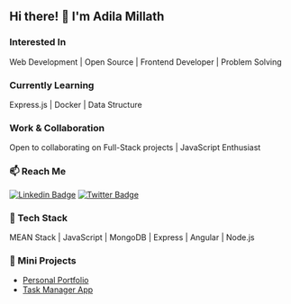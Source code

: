 ## Hi there! 👋 I'm Adila Millath

###  Interested In
Web Development | Open Source | Frontend Developer | Problem Solving
###  Currently Learning
Express.js | Docker | Data Structure

###  Work & Collaboration
Open to collaborating on Full-Stack projects | JavaScript Enthusiast

### 📫 Reach Me
[![Linkedin Badge](https://img.shields.io/badge/-adilamillath-blue?style=flat-square&logo=Linkedin&logoColor=white&link=https://www.linkedin.com/in/adilamillath/)](https://www.linkedin.com/in/adilamillath/)
[![Twitter Badge](https://img.shields.io/twitter/follow/adilamillath?style=social)](https://twitter.com/adilamillath)

### 🔧 Tech Stack
MEAN Stack | JavaScript | MongoDB | Express | Angular | Node.js

### 🚀 Mini Projects
- [Personal Portfolio](https://millath-portfolio.netlify.app/)
- [Task Manager App](https://github.com/millath123/task-manager)

<!---
millath123/millath123 is a ✨ special ✨ repository because its `README.md` (this file) appears on your GitHub profile.
You can click the Preview link to take a look at your changes.
--->
